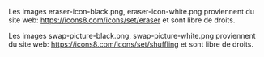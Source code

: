 Les images eraser-icon-black.png, eraser-icon-white.png proviennent du site web:
https://icons8.com/icons/set/eraser
et sont libre de droits.


Les images swap-picture-black.png, swap-picture-white.png proviennent du site web:
https://icons8.com/icons/set/shuffling
et sont libre de droits.

